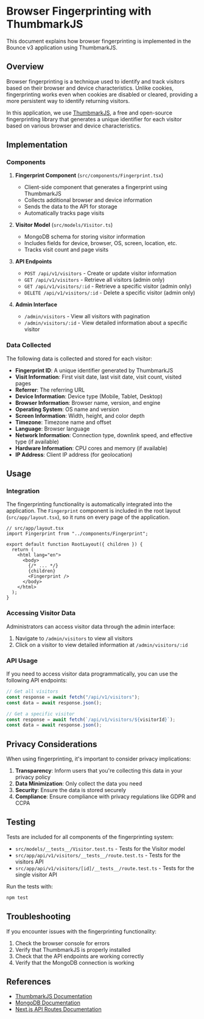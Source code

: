 # Browser Fingerprinting with ThumbmarkJS

This document explains how browser fingerprinting is implemented in the Bounce v3 application using ThumbmarkJS.

## Overview

Browser fingerprinting is a technique used to identify and track visitors based on their browser and device characteristics. Unlike cookies, fingerprinting works even when cookies are disabled or cleared, providing a more persistent way to identify returning visitors.

In this application, we use [ThumbmarkJS](https://github.com/thumbmarkjs/thumbmarkjs), a free and open-source fingerprinting library that generates a unique identifier for each visitor based on various browser and device characteristics.

## Implementation

### Components

1. **Fingerprint Component** (`src/components/Fingerprint.tsx`)

   - Client-side component that generates a fingerprint using ThumbmarkJS
   - Collects additional browser and device information
   - Sends the data to the API for storage
   - Automatically tracks page visits

2. **Visitor Model** (`src/models/Visitor.ts`)

   - MongoDB schema for storing visitor information
   - Includes fields for device, browser, OS, screen, location, etc.
   - Tracks visit count and page visits

3. **API Endpoints**

   - `POST /api/v1/visitors` - Create or update visitor information
   - `GET /api/v1/visitors` - Retrieve all visitors (admin only)
   - `GET /api/v1/visitors/:id` - Retrieve a specific visitor (admin only)
   - `DELETE /api/v1/visitors/:id` - Delete a specific visitor (admin only)

4. **Admin Interface**
   - `/admin/visitors` - View all visitors with pagination
   - `/admin/visitors/:id` - View detailed information about a specific visitor

### Data Collected

The following data is collected and stored for each visitor:

- **Fingerprint ID**: A unique identifier generated by ThumbmarkJS
- **Visit Information**: First visit date, last visit date, visit count, visited pages
- **Referrer**: The referring URL
- **Device Information**: Device type (Mobile, Tablet, Desktop)
- **Browser Information**: Browser name, version, and engine
- **Operating System**: OS name and version
- **Screen Information**: Width, height, and color depth
- **Timezone**: Timezone name and offset
- **Language**: Browser language
- **Network Information**: Connection type, downlink speed, and effective type (if available)
- **Hardware Information**: CPU cores and memory (if available)
- **IP Address**: Client IP address (for geolocation)

## Usage

### Integration

The fingerprinting functionality is automatically integrated into the application. The `Fingerprint` component is included in the root layout (`src/app/layout.tsx`), so it runs on every page of the application.

```tsx
// src/app/layout.tsx
import Fingerprint from "../components/Fingerprint";

export default function RootLayout({ children }) {
  return (
    <html lang="en">
      <body>
        {/* ... */}
        {children}
        <Fingerprint />
      </body>
    </html>
  );
}
```

### Accessing Visitor Data

Administrators can access visitor data through the admin interface:

1. Navigate to `/admin/visitors` to view all visitors
2. Click on a visitor to view detailed information at `/admin/visitors/:id`

### API Usage

If you need to access visitor data programmatically, you can use the following API endpoints:

```typescript
// Get all visitors
const response = await fetch("/api/v1/visitors");
const data = await response.json();

// Get a specific visitor
const response = await fetch(`/api/v1/visitors/${visitorId}`);
const data = await response.json();
```

## Privacy Considerations

When using fingerprinting, it's important to consider privacy implications:

1. **Transparency**: Inform users that you're collecting this data in your privacy policy
2. **Data Minimization**: Only collect the data you need
3. **Security**: Ensure the data is stored securely
4. **Compliance**: Ensure compliance with privacy regulations like GDPR and CCPA

## Testing

Tests are included for all components of the fingerprinting system:

- `src/models/__tests__/Visitor.test.ts` - Tests for the Visitor model
- `src/app/api/v1/visitors/__tests__/route.test.ts` - Tests for the visitors API
- `src/app/api/v1/visitors/[id]/__tests__/route.test.ts` - Tests for the single visitor API

Run the tests with:

```bash
npm test
```

## Troubleshooting

If you encounter issues with the fingerprinting functionality:

1. Check the browser console for errors
2. Verify that ThumbmarkJS is properly installed
3. Check that the API endpoints are working correctly
4. Verify that the MongoDB connection is working

## References

- [ThumbmarkJS Documentation](https://github.com/thumbmarkjs/thumbmarkjs)
- [MongoDB Documentation](https://docs.mongodb.com/)
- [Next.js API Routes Documentation](https://nextjs.org/docs/api-routes/introduction)
